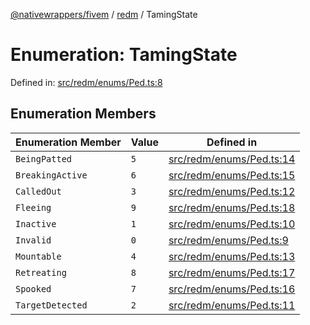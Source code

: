 [@nativewrappers/fivem](../../README.md) / [redm](../README.md) / TamingState

# Enumeration: TamingState

Defined in: [src/redm/enums/Ped.ts:8](https://github.com/nativewrappers/nativewrappers/blob/b77be96b90a0116f980e0511bdd4877df779df2d/src/redm/enums/Ped.ts#L8)

## Enumeration Members

| Enumeration Member | Value | Defined in |
| ------ | ------ | ------ |
| <a id="beingpatted"></a> `BeingPatted` | `5` | [src/redm/enums/Ped.ts:14](https://github.com/nativewrappers/nativewrappers/blob/b77be96b90a0116f980e0511bdd4877df779df2d/src/redm/enums/Ped.ts#L14) |
| <a id="breakingactive"></a> `BreakingActive` | `6` | [src/redm/enums/Ped.ts:15](https://github.com/nativewrappers/nativewrappers/blob/b77be96b90a0116f980e0511bdd4877df779df2d/src/redm/enums/Ped.ts#L15) |
| <a id="calledout"></a> `CalledOut` | `3` | [src/redm/enums/Ped.ts:12](https://github.com/nativewrappers/nativewrappers/blob/b77be96b90a0116f980e0511bdd4877df779df2d/src/redm/enums/Ped.ts#L12) |
| <a id="fleeing"></a> `Fleeing` | `9` | [src/redm/enums/Ped.ts:18](https://github.com/nativewrappers/nativewrappers/blob/b77be96b90a0116f980e0511bdd4877df779df2d/src/redm/enums/Ped.ts#L18) |
| <a id="inactive"></a> `Inactive` | `1` | [src/redm/enums/Ped.ts:10](https://github.com/nativewrappers/nativewrappers/blob/b77be96b90a0116f980e0511bdd4877df779df2d/src/redm/enums/Ped.ts#L10) |
| <a id="invalid"></a> `Invalid` | `0` | [src/redm/enums/Ped.ts:9](https://github.com/nativewrappers/nativewrappers/blob/b77be96b90a0116f980e0511bdd4877df779df2d/src/redm/enums/Ped.ts#L9) |
| <a id="mountable"></a> `Mountable` | `4` | [src/redm/enums/Ped.ts:13](https://github.com/nativewrappers/nativewrappers/blob/b77be96b90a0116f980e0511bdd4877df779df2d/src/redm/enums/Ped.ts#L13) |
| <a id="retreating"></a> `Retreating` | `8` | [src/redm/enums/Ped.ts:17](https://github.com/nativewrappers/nativewrappers/blob/b77be96b90a0116f980e0511bdd4877df779df2d/src/redm/enums/Ped.ts#L17) |
| <a id="spooked"></a> `Spooked` | `7` | [src/redm/enums/Ped.ts:16](https://github.com/nativewrappers/nativewrappers/blob/b77be96b90a0116f980e0511bdd4877df779df2d/src/redm/enums/Ped.ts#L16) |
| <a id="targetdetected"></a> `TargetDetected` | `2` | [src/redm/enums/Ped.ts:11](https://github.com/nativewrappers/nativewrappers/blob/b77be96b90a0116f980e0511bdd4877df779df2d/src/redm/enums/Ped.ts#L11) |
